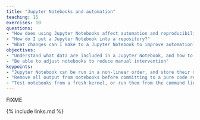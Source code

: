 ```yaml
---
title: "Jupyter Notebooks and automation"
teaching: 15
exercises: 10
questions:
- "How does using Jupyter Notebooks affect automation and reproducibility?"
- "How do I put a Jupyter Notebook into a repository?"
- "What changes can I make to a Jupyter Notebook to improve automation?"
objectives:
- "Understand what data are included in a Jupyter Notebook, and how to remove it"
- "Be able to adjust notebooks to reduce manual intervention"
keypoints:
- "Jupyter Notebook can be run in a non-linear order, and store their output as well as their input"
- "Remove all output from notebooks before committing to a pure code repository."
- "Test notebooks from a fresh kernel, or run them from the command line with `runipy`."
---
```

FIXME

{% include links.md %}

